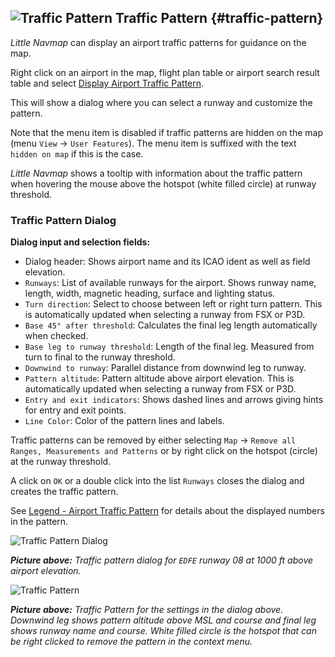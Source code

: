 ## ![Traffic Pattern](../images/icons/trafficpattern.png "Traffic Pattern") Traffic Pattern {#traffic-pattern}

_Little Navmap_ can display an airport traffic patterns for guidance on the map.

Right click on an airport in the map, flight plan table or airport search result table and select [Display Airport Traffic Pattern](MAPDISPLAY.md#show-traffic-pattern).

This will show a dialog where you can select a runway and customize the pattern.

Note that the menu item is disabled if traffic patterns are hidden on the map (menu `View` -> `User Features`). The menu item is suffixed with the text `hidden on map` if this is the case.

_Little Navmap_ shows a tooltip with information about the traffic pattern when hovering the mouse above the hotspot (white filled circle) at runway threshold.

### Traffic Pattern Dialog

**Dialog input and selection fields:**

* Dialog header: Shows airport name and its ICAO ident as well as field elevation.
* `Runways`: List of available runways for the airport. Shows runway name, length, width, magnetic heading, surface and lighting status.
* `Turn direction`: Select to choose between left or right turn pattern. This is automatically updated when selecting a runway from FSX or P3D.
* `Base 45° after threshold`: Calculates the final leg length automatically when checked.
* `Base leg to runway threshold`: Length of the final leg. Measured from turn to final to the runway threshold.
* `Downwind to runway`: Parallel distance from downwind leg to runway.
* `Pattern altitude`: Pattern altitude above airport elevation. This is automatically updated when selecting a runway from FSX or P3D.
* `Entry and exit indicators`: Shows dashed lines and arrows giving hints for entry and exit points.
* `Line Color`: Color of the pattern lines and labels.

Traffic patterns can be removed by either selecting `Map` -> `Remove all Ranges, Measurements and Patterns` or by right click on the hotspot (circle) at the runway threshold.

A click on `OK` or a double click into the list `Runways` closes the dialog and creates the traffic pattern.

See [Legend - Airport Traffic  Pattern](LEGEND.md#airport-traffic-pattern) for details about the displayed numbers in the pattern.

![Traffic Pattern Dialog](../images/pattern_dialog.jpg "Traffic Pattern Dialog")

_**Picture above:** Traffic pattern dialog for `EDFE` runway 08 at 1000 ft above airport elevation._

![Traffic Pattern](../images/pattern.jpg "Traffic Pattern")

_**Picture above:** Traffic Pattern for the settings in the dialog above. Downwind leg shows pattern altitude above MSL and course and final leg shows runway name and course. White filled circle is the hotspot that can be right clicked to remove the pattern in the context menu._

